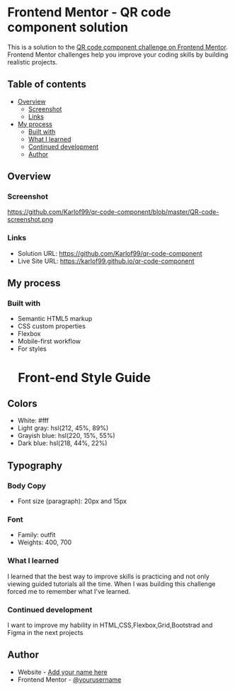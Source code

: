 # Frontend Mentor - QR code component solution

This is a solution to the [QR code component challenge on Frontend Mentor](https://www.frontendmentor.io/challenges/qr-code-component-iux_sIO_H). Frontend Mentor challenges help you improve your coding skills by building realistic projects. 

## Table of contents

- [Overview](#overview)
  - [Screenshot](#screenshot)
  - [Links](#links)
- [My process](#my-process)
  - [Built with](#built-with)
  - [What I learned](#what-i-learned)
  - [Continued development](#continued-development)
  - [Author](#author)

## Overview

### Screenshot

https://github.com/Karlof99/qr-code-component/blob/master/QR-code-screenshot.png

### Links

- Solution URL: https://github.com/Karlof99/qr-code-component
- Live Site URL: https://karlof99.github.io/qr-code-component

## My process

### Built with

- Semantic HTML5 markup
- CSS custom properties
- Flexbox
- Mobile-first workflow
- For styles
  # Front-end Style Guide

## Colors

- White: #fff
- Light gray: hsl(212, 45%, 89%)
- Grayish blue: hsl(220, 15%, 55%)
- Dark blue: hsl(218, 44%, 22%)

## Typography

### Body Copy

- Font size (paragraph): 20px and 15px

### Font

- Family: outfit
- Weights: 400, 700

### What I learned

I learned that the best way to improve skills is practicing and not only viewing guided tutorials all the time. When I was building this challenge forced me to remember what I've learned.


### Continued development

I want to improve my hability in HTML,CSS,Flexbox,Grid,Bootstrad and Figma in the next projects


## Author

- Website - [Add your name here](https://www.your-site.com)
- Frontend Mentor - [@yourusername](https://www.frontendmentor.io/profile/yourusername)




